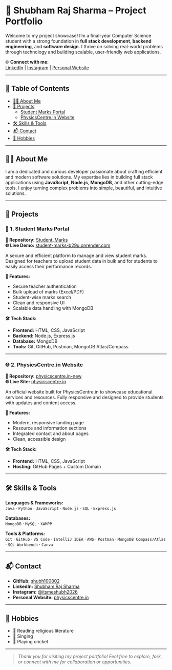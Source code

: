 # 🚀 Shubham Raj Sharma – Project Portfolio

Welcome to my project showcase! I’m a final-year Computer Science student with a strong foundation in **full stack development**, **backend engineering**, and **software design**. I thrive on solving real-world problems through technology and building scalable, user-friendly web applications.

🌐 **Connect with me:**  
[LinkedIn](https://www.linkedin.com/in/shubham-raj-sharma-306aa0247) | [Instagram](https://www.instagram.com/itsmeshubh2026) | [Personal Website](https://physicscentre.in)

---

## 📌 Table of Contents

- [👨‍💻 About Me](#-about-me)
- [💼 Projects](#-projects)
  - [Student Marks Portal](#1-student-marks-portal)
  - [PhysicsCentre.in Website](#2-physicscentrein-website)
- [🛠 Skills & Tools](#-skills--tools)
- [📬 Contact](#-contact)
- [🎯 Hobbies](#-hobbies)

---

## 👨‍💻 About Me

I am a dedicated and curious developer passionate about crafting efficient and modern software solutions. My expertise lies in building full stack applications using **JavaScript**, **Node.js**, **MongoDB**, and other cutting-edge tools. I enjoy turning complex problems into simple, beautiful, and intuitive solutions.

---

## 💼 Projects

### 📘 1. Student Marks Portal

**🔗 Repository:** [Student_Marks](https://github.com/shubh100802/Student_Marks)  
**🌐 Live Demo:** [student-marks-b29u.onrender.com](https://student-marks-b29u.onrender.com/index.html)

A secure and efficient platform to manage and view student marks. Designed for teachers to upload student data in bulk and for students to easily access their performance records.

**🔑 Features:**
- Secure teacher authentication
- Bulk upload of marks (Excel/PDF)
- Student-wise marks search
- Clean and responsive UI
- Scalable data handling with MongoDB

**🛠 Tech Stack:**
- **Frontend:** HTML, CSS, JavaScript  
- **Backend:** Node.js, Express.js  
- **Database:** MongoDB  
- **Tools:** Git, GitHub, Postman, MongoDB Atlas/Compass

---

### 🌐 2. PhysicsCentre.in Website

**🔗 Repository:** [physicscentre.in-new](https://github.com/shubh100802/physicscentre.in-new)  
**🌐 Live Site:** [physicscentre.in](https://physicscentre.in)

An official website built for PhysicsCentre.in to showcase educational services and resources. Fully responsive and designed to provide students with updates and content access.

**🔑 Features:**
- Modern, responsive landing page
- Resource and information sections
- Integrated contact and about pages
- Clean, accessible design

**🛠 Tech Stack:**
- **Frontend:** HTML, CSS, JavaScript  
- **Hosting:** GitHub Pages + Custom Domain

---

## 🛠 Skills & Tools

**Languages & Frameworks:**  
`Java` · `Python` · `JavaScript` · `Node.js` · `SQL` · `Express.js`

**Databases:**  
`MongoDB` · `MySQL` · `XAMPP`

**Tools & Platforms:**  
`Git` · `GitHub` · `VS Code` · `IntelliJ IDEA` · `AWS` · `Postman` · `MongoDB Compass/Atlas` · `SQL Workbench` · `Canva`

---

## 📬 Contact

- **GitHub:** [shubh100802](https://github.com/shubh100802)
- **LinkedIn:** [Shubham Raj Sharma](https://www.linkedin.com/in/shubham-raj-sharma-306aa0247)
- **Instagram:** [@itsmeshubh2026](https://www.instagram.com/itsmeshubh2026)
- **Personal Website:** [physicscentre.in](https://physicscentre.in)

---

## 🎯 Hobbies

- 📖 Reading religious literature  
- 🎤 Singing  
- 🏏 Playing cricket

---

> *Thank you for visiting my project portfolio! Feel free to explore, fork, or connect with me for collaboration or opportunities.*
